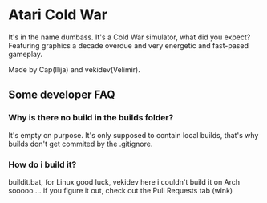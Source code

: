 Atari Cold War
==============

It's in the name dumbass. It's a Cold War simulator, what did you expect?
Featuring graphics a decade overdue and very energetic and fast-pased gameplay.

Made by Cap(Ilija) and vekidev(Velimir).

## Some developer FAQ

### Why is there no build in the builds folder?

It's empty on purpose. It's only supposed to contain local builds, that's why builds don't get commited by the .gitignore.

### How do i build it?

buildit.bat, for Linux good luck, vekidev here i couldn't build it on Arch sooooo.... if you figure it out, check out the Pull Requests tab (wink)
